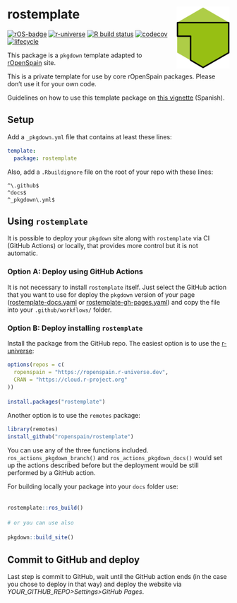
<!-- README.md is generated from README.Rmd. Please edit that file -->

# rostemplate <img src="man/figures/logo.png" align="right" width="120"/>

<!-- badges: start -->

[![rOS-badge](https://ropenspain.github.io/rostemplate/reference/figures/ropenspain-badge.svg)](https://ropenspain.es/)
[![r-universe](https://ropenspain.r-universe.dev/badges/rostemplate)](https://ropenspain.r-universe.dev/)
[![R build
status](https://github.com/ropenspain/rostemplate/workflows/R-CMD-check/badge.svg)](https://github.com/ropenspain/rostemplate/actions)
[![codecov](https://codecov.io/gh/ropenspain/rostemplate/branch/main/graph/badge.svg)](https://codecov.io/gh/ropenspain/rostemplate)
[![lifecycle](https://lifecycle.r-lib.org/articles/figures/lifecycle-experimental.svg)](https://lifecycle.r-lib.org/articles/stages.html#experimental)
<!-- badges: end -->

This package is a `pkgdown` template adapted to
[rOpenSpain](https://ropenspain.es/) site.

This is a private template for use by core rOpenSpain packages. Please
don’t use it for your own code.

Guidelines on how to use this template package on [this
vignette](https://ropenspain.github.io/rostemplate/articles/rostemplate.html)
(Spanish).

## Setup

Add a `_pkgdown.yml` file that contains at least these lines:

``` yaml
template:
  package: rostemplate
```

Also, add a `.Rbuildignore` file on the root of your repo with these
lines:

    ^\.github$
    ^docs$
    ^_pkgdown\.yml$

## Using `rostemplate`

It is possible to deploy your `pkgdown` site along with `rostemplate`
via CI (GitHub Actions) or locally, that provides more control but it is
not automatic.

### Option A: Deploy using GitHub Actions

It is not necessary to install `rostemplate` itself. Just select the
GitHub action that you want to use for deploy the `pkgdown` version of
your page
([rostemplate-docs.yaml](https://github.com/ropenspain/rostemplate/blob/main/inst/yaml/rostemplate-docs.yaml)
or
[rostemplate-gh-pages.yaml](https://github.com/ropenspain/rostemplate/blob/main/inst/yaml/rostemplate-gh-pages.yaml))
and copy the file into your `.github/workflows/` folder.

### Option B: Deploy installing `rostemplate`

Install the package from the GitHub repo. The easiest option is to use
the [r-universe](https://ropenspain.r-universe.dev/ui#builds):

``` r
options(repos = c(
  ropenspain = "https://ropenspain.r-universe.dev",
  CRAN = "https://cloud.r-project.org"
))

install.packages("rostemplate")
```

Another option is to use the `remotes` package:

``` r
library(remotes)
install_github("ropenspain/rostemplate")
```

You can use any of the three functions included.
`ros_actions_pkgdown_branch()` and `ros_actions_pkgdown_docs()` would
set up the actions described before but the deployment would be still
performed by a GitHub action.

For building locally your package into your `docs` folder use:

``` r

rostemplate::ros_build()

# or you can use also

pkgdown::build_site()
```

## Commit to GitHub and deploy

Last step is commit to GitHub, wait until the GitHub action ends (in the
case you chose to deploy in that way) and deploy the website via
*YOUR\_GITHUB\_REPO\>Settings\>GitHub Pages*.
